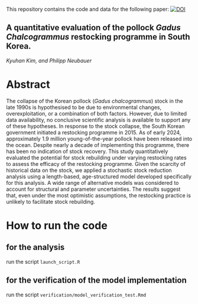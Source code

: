 This repository contains the code and data for the following paper:
[![DOI](https://zenodo.org/badge/DOI/10.5281/zenodo.16791091.svg)](https://doi.org/10.5281/zenodo.16791091)

## A quantitative evaluation of the pollock *Gadus Chalcogrammus* restocking programme in South Korea.


*Kyuhan Kim, and Philipp Neubauer*

# Abstract

The collapse of the Korean pollock (*Gadus chalcogrammus*) stock in the late 1990s is hypothesised to be due to environmental changes, overexploitation, or a combination of both factors. However, due to limited data availability, no conclusive scientific analysis is available to support any of these hypotheses. In response to the stock collapse, the South Korean government initiated a restocking programme in 2015. As of early 2024, approximately 1.9 million young-of-the-year pollock have been released into the ocean. Despite nearly a decade of implementing this programme, there has been no indication of stock recovery. This study quantitatively evaluated the potential for stock rebuilding under varying restocking rates to assess the efficacy of the restocking programme. Given the scarcity of historical data on the stock, we applied a stochastic stock reduction analysis using a length-based, age-structured model developed specifically for this analysis. A wide range of alternative models was considered to account for structural and parameter uncertainties. The results suggest that, even under the most optimistic assumptions, the restocking practice is unlikely to facilitate stock rebuilding.  

# How to run the code

## for the analysis

run the script `launch_script.R`

## for the verification of the model implementation

run the script `verification/model_verification_test.Rmd`

